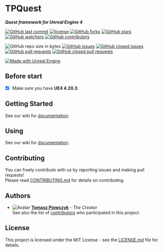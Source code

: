 # TPQuest

***Quest framework for Unreal Engine 4***

[![GitHub last commit](https://img.shields.io/github/last-commit/Prastiwar/TPQuestPlugin.svg?label=Updated&style=flat-square&longCache=true)](https://github.com/Prastiwar/TPQuestPlugin/commits/master)
[![license](https://img.shields.io/github/license/Prastiwar/TPQuestPlugin.svg?style=flat-square&longCache=true)](https://github.com/Prastiwar/TPQuestPlugin/blob/master/LICENSE)
[![GitHub forks](https://img.shields.io/github/forks/Prastiwar/TPQuestPlugin.svg?style=social&label=Fork&longCache=true)](https://github.com/Prastiwar/TPQuestPlugin/fork)
[![GitHub stars](https://img.shields.io/github/stars/Prastiwar/TPQuestPlugin.svg?style=social&label=★Star&longCache=true)](https://github.com/Prastiwar/TPQuestPlugin/stargazers)
[![GitHub watchers](https://img.shields.io/github/watchers/Prastiwar/TPQuestPlugin.svg?style=social&labelWatcher&longCache=true)](https://github.com/Prastiwar/TPQuestPlugin/watchers)
[![GitHub contributors](https://img.shields.io/github/contributors/Prastiwar/TPQuestPlugin.svg?style=social&longCache=true)](https://github.com/Prastiwar/TPQuestPlugin/contributors)

![GitHub repo size in bytes](https://img.shields.io/github/repo-size/Prastiwar/TPQuestPlugin.svg?style=flat-square&longCache=true)
[![GitHub issues](https://img.shields.io/github/issues/Prastiwar/TPQuestPlugin.svg?style=flat-square&longCache=true)](https://github.com/Prastiwar/TPQuestPlugin/issues)
[![GitHub closed issues](https://img.shields.io/github/issues-closed/Prastiwar/TPQuestPlugin.svg?style=flat-square&longCache=true)](https://github.com/Prastiwar/TPQuestPlugin/issues)
[![GitHub pull requests](https://img.shields.io/github/issues-pr/Prastiwar/TPQuestPlugin.svg?style=flat-square&longCache=true)](https://github.com/Prastiwar/TPQuestPlugin/pulls)
[![GitHub closed pull requests](https://img.shields.io/github/issues-pr-closed/Prastiwar/TPQuestPlugin.svg?style=flat-square&longCache=true)](https://github.com/Prastiwar/TPQuestPlugin/pulls)

[![Made with Unreal Engine](https://img.shields.io/badge/Made%20with-Unreal%20Engine-000000.svg?longCache=true&style=for-the-badge&colorA=666677&colorB=222222)](https://www.unrealengine.com) 

## Before start

- [x] Make sure you have **UE4 4.20.3**.  


## Getting Started

See our wiki for [documentation](https://github.com/Prastiwar/TPQuestPlugin/wiki).  


## Using

See our wiki for [documentation](https://github.com/Prastiwar/TPQuestPlugin/wiki).  


## Contributing

You can freely contribute with us by reporting issues and making pull requests!  
Please read [CONTRIBUTING.md](https://github.com/Prastiwar/TPQuestPlugin/blob/master/.github/CONTRIBUTING.md) for details on contributing.

## Authors

* ![Avatar](https://avatars3.githubusercontent.com/u/33370172?s=40&v=4)  [**Tomasz Piowczyk**](https://github.com/Prastiwar) - *The Creator*  
See also the list of [contributors](https://github.com/Prastiwar/TPQuestPlugin/contributors) who participated in this project.

## License

This project is licensed under the MIT License - see the [LICENSE.md](https://github.com/Prastiwar/TPQuestPlugin/blob/master/LICENSE) file for details.
